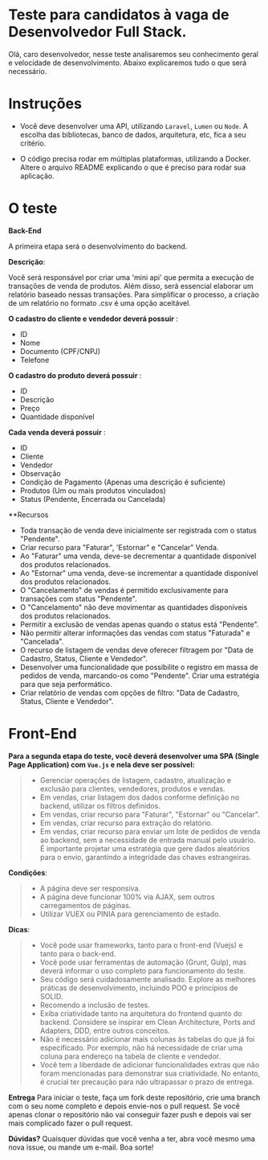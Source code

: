 # Teste para candidatos à vaga de Desenvolvedor Full Stack.

Olá, caro desenvolvedor, nesse teste analisaremos seu conhecimento geral e velocidade de desenvolvimento. Abaixo explicaremos tudo o que será necessário.

# Instruções
- Você deve desenvolver uma API, utilizando `Laravel`, `Lumen` ou `Node`.
A escolha das bibliotecas, banco de dados, arquitetura, etc, fica a seu critério.

- O código precisa rodar em múltiplas plataformas, utilizando a Docker.
Altere o arquivo README explicando o que é preciso para rodar sua aplicação.

# O teste

**Back-End**

A primeira etapa será o desenvolvimento do backend.

**Descrição**:

Você será responsável por criar uma 'mini api' que permita a execução de transações de venda de produtos. 
Além disso, será essencial elaborar um relatório baseado nessas transações.
Para simplificar o processo, a criação de um relatório no formato .csv é uma opção aceitável.

**O cadastro do cliente e vendedor deverá possuir** :
- ID
- Nome
- Documento (CPF/CNPJ)
- Telefone

**O cadastro do produto deverá possuir** :
- ID
- Descrição
- Preço
- Quantidade disponível

**Cada venda deverá possuir** :
- ID
- Cliente
- Vendedor
- Observação
- Condição de Pagamento (Apenas uma descrição é suficiente)
- Produtos (Um ou mais produtos vinculados)
- Status (Pendente, Encerrada ou Cancelada)

**Recursos
- Toda transação de venda deve inicialmente ser registrada com o status "Pendente".
- Criar recurso para "Faturar", 'Estornar" e "Cancelar" Venda.
- Ao "Faturar" uma venda, deve-se decrementar a quantidade disponível dos produtos relacionados.
- Ao "Estornar" uma venda, deve-se incrementar a quantidade disponível dos produtos relacionados.
- O "Cancelamento" de vendas é permitido exclusivamente para transações com status "Pendente".
- O "Cancelamento" não deve movimentar as quantidades disponíveis dos produtos relacionados.
- Permitir a exclusão de vendas apenas quando o status está "Pendente".
- Não permitir alterar informações das vendas com status "Faturada" e "Cancelada".
- O recurso de listagem de vendas deve oferecer filtragem por "Data de Cadastro, Status, Cliente e Vendedor".
- Desenvolver uma funcionalidade que possibilite o registro em massa de pedidos de venda, marcando-os como "Pendente". Criar uma estratégia para que seja performático.
- Criar relatório de vendas com opções de filtro: "Data de Cadastro, Status, Cliente e Vendedor".

# Front-End
**Para a segunda etapa do teste, você deverá desenvolver uma SPA (Single Page Application) com `Vue.js` e nela deve ser possível:**
> - Gerenciar operações de listagem, cadastro, atualização e exclusão para clientes, vendedores, produtos e vendas.
> - Em vendas, criar listagem dos dados conforme definição no backend, utilizar os filtros definidos.
> - Em vendas, criar recurso para "Faturar", "Estornar" ou "Cancelar".
> - Em vendas, criar recurso para extração do relatório.
> - Em vendas, criar recurso para enviar um lote de pedidos de venda ao backend, sem a necessidade de entrada manual pelo usuário. É importante projetar uma estratégia que gere dados aleatórios para o envio, garantindo a integridade das chaves estrangeiras.

**Condições**:
> - A página deve ser responsiva.
> - A página deve funcionar 100% via AJAX, sem outros carregamentos de páginas.
> - Utilizar VUEX ou PINIA para gerenciamento de estado.

**Dicas**:
> - Você pode usar frameworks, tanto para o front-end (Vuejs) e tanto para o back-end.
> - Você pode usar ferramentas de automação (Grunt, Gulp), mas deverá informar o uso completo para funcionamento do teste.
> - Seu código será cuidadosamente analisado. Explore as melhores práticas de desenvolvimento, incluindo POO e princípios de SOLID. 
> - Recomendo a inclusão de testes. 
> - Exiba criatividade tanto na arquitetura do frontend quanto do backend. Considere se inspirar em Clean Architecture, Ports and Adapters, DDD, entre outros conceitos.
> - Não é necessário adicionar mais colunas às tabelas do que já foi especificado. Por exemplo, não há necessidade de criar uma coluna para endereço na tabela de cliente e vendedor.
> - Você tem a liberdade de adicionar funcionalidades extras que não foram mencionadas para demonstrar sua criatividade. No entanto, é crucial ter precaução para não ultrapassar o prazo de entrega.

**Entrega**
Para iniciar o teste, faça um fork deste repositório, crie uma branch com o seu nome completo e depois envie-nos o pull request. Se você apenas clonar o repositório não vai conseguir fazer push e depois vai ser mais complicado fazer o pull request.

**Dúvidas?**
Quaisquer dúvidas que você venha a ter, abra você mesmo uma nova issue, ou mande um e-mail.
Boa sorte!
